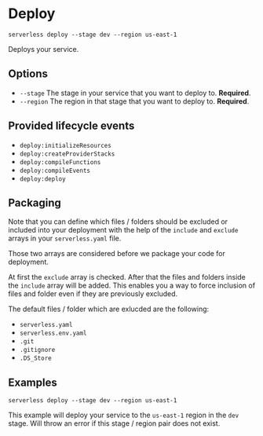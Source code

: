 # Deploy

```
serverless deploy --stage dev --region us-east-1
```

Deploys your service.

## Options
- `--stage` The stage in your service that you want to deploy to. **Required**.
- `--region` The region in that stage that you want to deploy to. **Required**.

## Provided lifecycle events
- `deploy:initializeResources`
- `deploy:createProviderStacks`
- `deploy:compileFunctions`
- `deploy:compileEvents`
- `deploy:deploy`

## Packaging
Note that you can define which files / folders should be excluded or included into your deployment with the help of
the `include` and `exclude` arrays in your `serverless.yaml` file.

Those two arrays are considered before we package your code for deployment.

At first the `exclude` array is checked. After that the files and folders inside the `include` array will be added. This
enables you a way to force inclusion of files and folder even if they are previously excluded.

The default files / folder which are exlucded are the following:
- `serverless.yaml`
- `serverless.env.yaml`
- `.git`
- `.gitignore`
- `.DS_Store`

## Examples

```
serverless deploy --stage dev --region us-east-1
```

This example will deploy your service to the `us-east-1` region in the `dev` stage. Will throw an error if this
stage / region pair does not exist.
